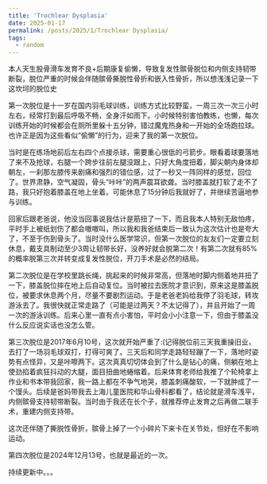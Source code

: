 ```yaml
---
title: 'Trochlear Dysplasia'
date: 2025-01-17
permalink: /posts/2025/1/Trochlear Dysplasia/
tags:
  - random
---
```



本人天生股骨滑车发育不良+后期康复偷懒，导致复发性髌骨脱位和内侧支持韧带断裂，脱位严重的时候会伴随髌骨撕脱性骨折和嵌入性骨折，所以想浅浅记录一下这坎坷的脱位史

第一次脱位是十一岁在国内羽毛球训练，训练方式比较野蛮，一周三次一次三小时左右，经常打到最后呼吸不畅，全身汗如雨下。小时候特别害怕教练，也懒，每次训练开始的时候都会在厕所里躲十五分钟，错过魔鬼热身和一开始的全场跑拉球。也许正是因为这些看似“偷懒”的行为，迎来了我的第一次脱位。

当时是在练场地前后左右四个点接杀球，需要重心很低的弓箭步。眼看着球要落地了来不及抢球，右腿一个跨步往前左腿没跟上，只好大角度扭着，脚尖朝内身体却朝左，一刹那左膝传来剧痛和强烈的错位感，过了一秒又一阵同样的感觉，回位了。世界肃静，空气凝固，骨头“咔咔”的两声震耳欲聋。当时膝盖就打软了走不了路，我只好抱着膝盖在地上坐着。可能休息了15分钟后我就好了，并继续苦逼地参与训练。

回家后跟老爸说，他没当回事说我估计是筋扭了一下，而且我本人特别无敌怕疼，平时手上被纸划伤了都会嗷嗷叫，所以我和我爸结束后一致认为这次估计也是夸大了，不至于伤到骨头了。当时没什么医学常识，但第一次脱位的友友们一定要立刻休息，戴支具制动至少3周让韧带长好，没养好就会脱第二次！有第二次就有85%的概率脱第三次并转变成复发性脱位，开刀手术是必然的结局。

第二次脱位是在学校里跳长绳，挑起来的时候非常高，但落地时脚内侧着地并扭了一下，膝盖脱位摔在地上后自动复位。当时被拉去医院才意识到，原来这是膝盖脱位，被要求休息两个月，尽量不要剧烈运动。于是老爸老妈给我停了羽毛球，转攻游泳去了。我很快就正常走路了（可能是过两天？不太记得了），并且开始了一周一次的游泳训练。后来心里一直有点小害怕，平时会小小注意一下，但由于膝盖没什么反应说实话也没怎么管。

第三次脱位是2017年6月10号，这次就开始严重了:(记得脱位前三天我重操旧业，去打了一场羽毛球双打，打得可爽了。三天后和同学走路轻轻蹦了一下，落地时姿势有点怪异，又是咔嚓两下。这次真真切切体会到了什么是钻心的痛，侧躺在地上使劲掐着疯狂抖动的大腿，面目扭曲地蜷缩着。后来体育老师给我推了个轮椅拿上作业和书本带我回家，我一路上都在不争气地哭，膝盖刺痛酸软，一下就肿成了一个馒头。后续是爸妈带我去上海儿童医院和华山骨科都看了，结论就是滑车浅平，内侧髌骨支持韧带断裂。当时由于我还在长个子，就推荐停止发育之后再做二联手术，重建内侧支持带。

这次还伴随了撕脱性骨折，髌骨上掉了一个小碎片下来卡在关节处，但好在不影响运动。

第四次脱位是2024年12月13号，也就是最近的一次。

持续更新中。。。

